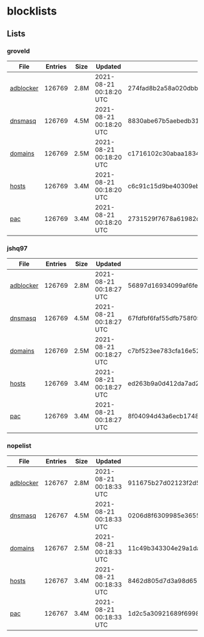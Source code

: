 # blocklists

## Lists

### groveld

|File|Entries|Size|Updated|Hash|
|-|-|-|-|-|
|[adblocker](https://raw.githubusercontent.com/groveld/blocklists/lists/groveld/adblocker.txt)|126769|2.8M|2021-08-21 00:18:20 UTC|274fad8b2a58a020dbb2b9d7a8e40e45f4eb5b47ad501fccbcf58886f0893d8a|
|[dnsmasq](https://raw.githubusercontent.com/groveld/blocklists/lists/groveld/dnsmasq.txt)|126769|4.5M|2021-08-21 00:18:20 UTC|8830abe67b5aebedb3103b1a7253bf41b2b32482e645187e229293435cdffab1|
|[domains](https://raw.githubusercontent.com/groveld/blocklists/lists/groveld/domains.txt)|126769|2.5M|2021-08-21 00:18:20 UTC|c1716102c30abaa183469139a918ab08e67520ff68ed11981a29db4b44de922b|
|[hosts](https://raw.githubusercontent.com/groveld/blocklists/lists/groveld/hosts.txt)|126769|3.4M|2021-08-21 00:18:20 UTC|c6c91c15d9be40309eb97fcba78c545746b52d03034c6f5eae0160d4e6a62191|
|[pac](https://raw.githubusercontent.com/groveld/blocklists/lists/groveld/pac.txt)|126769|3.4M|2021-08-21 00:18:20 UTC|2731529f7678a61982de0aaeab4e517687306a9fd027e58e6ae03f4a27638a80|

### jshq97

|File|Entries|Size|Updated|Hash|
|-|-|-|-|-|
|[adblocker](https://raw.githubusercontent.com/groveld/blocklists/lists/jshq97/adblocker.txt)|126769|2.8M|2021-08-21 00:18:27 UTC|56897d16934099af6fe34bcca1ddea25a15395d946400eca5d77f35e0b561749|
|[dnsmasq](https://raw.githubusercontent.com/groveld/blocklists/lists/jshq97/dnsmasq.txt)|126769|4.5M|2021-08-21 00:18:27 UTC|67fdfbf6faf55dfb758f05ced36a213fd2731d049f47ba0e189a5fc45ec733df|
|[domains](https://raw.githubusercontent.com/groveld/blocklists/lists/jshq97/domains.txt)|126769|2.5M|2021-08-21 00:18:27 UTC|c7bf523ee783cfa16e52a971950b4fef999cc2d4d20277a29627ff1426ce8ed4|
|[hosts](https://raw.githubusercontent.com/groveld/blocklists/lists/jshq97/hosts.txt)|126769|3.4M|2021-08-21 00:18:27 UTC|ed263b9a0d412da7ad2b110985c0bd17f21297051155607e919da13033a59b63|
|[pac](https://raw.githubusercontent.com/groveld/blocklists/lists/jshq97/pac.txt)|126769|3.4M|2021-08-21 00:18:27 UTC|8f04094d43a6ecb17487b02cb64c3a54c9f546b284ad5ae714e84115fde2e457|

### nopelist

|File|Entries|Size|Updated|Hash|
|-|-|-|-|-|
|[adblocker](https://raw.githubusercontent.com/groveld/blocklists/lists/nopelist/adblocker.txt)|126767|2.8M|2021-08-21 00:18:33 UTC|911675b27d02123f2d51e13b522217a4cec47d0f56f27e8d9540005f54cef986|
|[dnsmasq](https://raw.githubusercontent.com/groveld/blocklists/lists/nopelist/dnsmasq.txt)|126767|4.5M|2021-08-21 00:18:33 UTC|0206d8f6309985e365555366d0da2cbecb38666d77cabb851cee1b90f507156c|
|[domains](https://raw.githubusercontent.com/groveld/blocklists/lists/nopelist/domains.txt)|126767|2.5M|2021-08-21 00:18:33 UTC|11c49b343304e29a1da1cd76c777e6ce7a4f0fb7fd6008f032e800e79e9e92b1|
|[hosts](https://raw.githubusercontent.com/groveld/blocklists/lists/nopelist/hosts.txt)|126767|3.4M|2021-08-21 00:18:33 UTC|8462d805d7d3a98d65206f84a919ce4654f942bd693aade3bcc6b932c0b81735|
|[pac](https://raw.githubusercontent.com/groveld/blocklists/lists/nopelist/pac.txt)|126767|3.4M|2021-08-21 00:18:33 UTC|1d2c5a30921689f69986aebbd292cf901fe0db13ea9fe2a62b870520e6f7f9ac|
